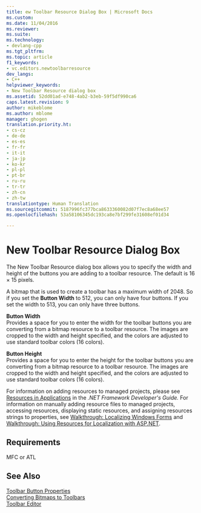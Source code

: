 ```yaml
---
title: ew Toolbar Resource Dialog Box | Microsoft Docs
ms.custom: 
ms.date: 11/04/2016
ms.reviewer: 
ms.suite: 
ms.technology:
- devlang-cpp
ms.tgt_pltfrm: 
ms.topic: article
f1_keywords:
- vc.editors.newtoolbarresource
dev_langs:
- C++
helpviewer_keywords:
- New Toolbar Resource dialog box
ms.assetid: 52dd01ad-e748-4ab2-b3eb-59f5df990ca6
caps.latest.revision: 9
author: mikeblome
ms.author: mblome
manager: ghogen
translation.priority.ht:
- cs-cz
- de-de
- es-es
- fr-fr
- it-it
- ja-jp
- ko-kr
- pl-pl
- pt-br
- ru-ru
- tr-tr
- zh-cn
- zh-tw
translationtype: Human Translation
ms.sourcegitcommit: 5187996fc377bca8633360082d07f7ec8a68ee57
ms.openlocfilehash: 53a58106345dc193ca8e7bf299fe31608ef01d34

---
```

# New Toolbar Resource Dialog Box
The New Toolbar Resource dialog box allows you to specify the width and height of the buttons you are adding to a toolbar resource. The default is 16 × 15 pixels.  
  
 A bitmap that is used to create a toolbar has a maximum width of 2048. So if you set the **Button Width** to 512, you can only have four buttons. If you set the width to 513, you can only have three buttons.  
  
 **Button Width**  
 Provides a space for you to enter the width for the toolbar buttons you are converting from a bitmap resource to a toolbar resource. The images are cropped to the width and height specified, and the colors are adjusted to use standard toolbar colors (16 colors).  
  
 **Button Height**  
 Provides a space for you to enter the height for the toolbar buttons you are converting from a bitmap resource to a toolbar resource. The images are cropped to the width and height specified, and the colors are adjusted to use standard toolbar colors (16 colors).  
  
 For information on adding resources to managed projects, please see [Resources in Applications](http://msdn.microsoft.com/library/8ad495d4-2941-40cf-bf64-e82e85825890) in the *.NET Framework Developer's Guide.* For information on manually adding resource files to managed projects, accessing resources, displaying static resources, and assigning resources strings to properties, see [Walkthrough: Localizing Windows Forms](http://msdn.microsoft.com/en-us/9a96220d-a19b-4de0-9f48-01e5d82679e5) and [Walkthrough: Using Resources for Localization with ASP.NET](http://msdn.microsoft.com/library/bb4e5b44-e2b0-48ab-bbe9-609fb33900b6).  
  
## Requirements  
 MFC or ATL  
  
## See Also  
 [Toolbar Button Properties](../mfc/toolbar-button-properties.md)   
 [Converting Bitmaps to Toolbars](../mfc/converting-bitmaps-to-toolbars.md)   
 [Toolbar Editor](../mfc/toolbar-editor.md)




<!--HONumber=Jan17_HO1-->


